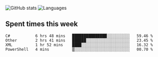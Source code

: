 ![GitHub stats](https://github-readme-stats.vercel.app/api?username=emipa606&theme=github_dark&show_icons=true) 
![Languages](https://github-readme-stats.vercel.app/api/top-langs/?username=emipa606&theme=github_dark&layout=compact)

## Spent times this week
<!--START_SECTION:waka-->
```text
C#           6 hrs 48 mins   ███████████████░░░░░░░░░░   59.46 % 
Other        2 hrs 41 mins   ██████░░░░░░░░░░░░░░░░░░░   23.45 % 
XML          1 hr 52 mins    ████░░░░░░░░░░░░░░░░░░░░░   16.32 % 
PowerShell   4 mins          ▒░░░░░░░░░░░░░░░░░░░░░░░░   00.70 % 
```
<!--END_SECTION:waka-->
